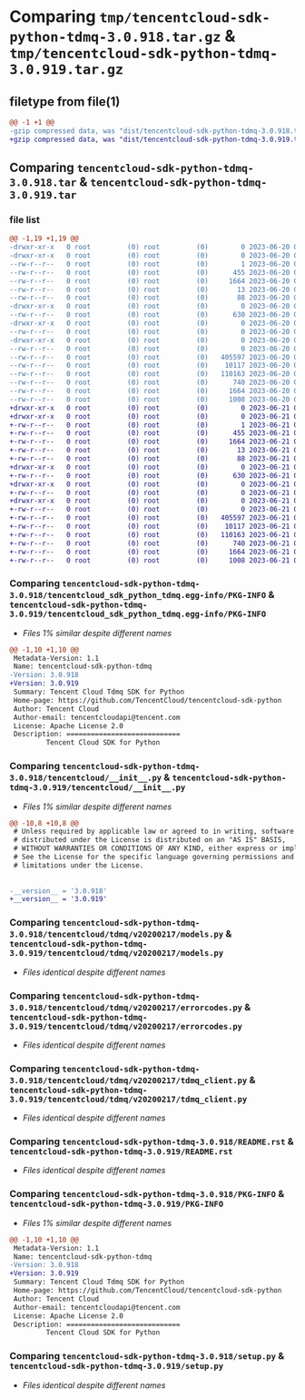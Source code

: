 # Comparing `tmp/tencentcloud-sdk-python-tdmq-3.0.918.tar.gz` & `tmp/tencentcloud-sdk-python-tdmq-3.0.919.tar.gz`

## filetype from file(1)

```diff
@@ -1 +1 @@
-gzip compressed data, was "dist/tencentcloud-sdk-python-tdmq-3.0.918.tar", last modified: Tue Jun 20 02:49:40 2023, max compression
+gzip compressed data, was "dist/tencentcloud-sdk-python-tdmq-3.0.919.tar", last modified: Wed Jun 21 00:37:42 2023, max compression
```

## Comparing `tencentcloud-sdk-python-tdmq-3.0.918.tar` & `tencentcloud-sdk-python-tdmq-3.0.919.tar`

### file list

```diff
@@ -1,19 +1,19 @@
-drwxr-xr-x   0 root         (0) root         (0)        0 2023-06-20 02:49:40.000000 tencentcloud-sdk-python-tdmq-3.0.918/
-drwxr-xr-x   0 root         (0) root         (0)        0 2023-06-20 02:49:40.000000 tencentcloud-sdk-python-tdmq-3.0.918/tencentcloud_sdk_python_tdmq.egg-info/
--rw-r--r--   0 root         (0) root         (0)        1 2023-06-20 02:49:40.000000 tencentcloud-sdk-python-tdmq-3.0.918/tencentcloud_sdk_python_tdmq.egg-info/dependency_links.txt
--rw-r--r--   0 root         (0) root         (0)      455 2023-06-20 02:49:40.000000 tencentcloud-sdk-python-tdmq-3.0.918/tencentcloud_sdk_python_tdmq.egg-info/SOURCES.txt
--rw-r--r--   0 root         (0) root         (0)     1664 2023-06-20 02:49:40.000000 tencentcloud-sdk-python-tdmq-3.0.918/tencentcloud_sdk_python_tdmq.egg-info/PKG-INFO
--rw-r--r--   0 root         (0) root         (0)       13 2023-06-20 02:49:40.000000 tencentcloud-sdk-python-tdmq-3.0.918/tencentcloud_sdk_python_tdmq.egg-info/top_level.txt
--rw-r--r--   0 root         (0) root         (0)       88 2023-06-20 02:49:40.000000 tencentcloud-sdk-python-tdmq-3.0.918/setup.cfg
-drwxr-xr-x   0 root         (0) root         (0)        0 2023-06-20 02:49:40.000000 tencentcloud-sdk-python-tdmq-3.0.918/tencentcloud/
--rw-r--r--   0 root         (0) root         (0)      630 2023-06-20 02:49:40.000000 tencentcloud-sdk-python-tdmq-3.0.918/tencentcloud/__init__.py
-drwxr-xr-x   0 root         (0) root         (0)        0 2023-06-20 02:49:40.000000 tencentcloud-sdk-python-tdmq-3.0.918/tencentcloud/tdmq/
--rw-r--r--   0 root         (0) root         (0)        0 2023-06-20 02:49:40.000000 tencentcloud-sdk-python-tdmq-3.0.918/tencentcloud/tdmq/__init__.py
-drwxr-xr-x   0 root         (0) root         (0)        0 2023-06-20 02:49:40.000000 tencentcloud-sdk-python-tdmq-3.0.918/tencentcloud/tdmq/v20200217/
--rw-r--r--   0 root         (0) root         (0)        0 2023-06-20 02:49:40.000000 tencentcloud-sdk-python-tdmq-3.0.918/tencentcloud/tdmq/v20200217/__init__.py
--rw-r--r--   0 root         (0) root         (0)   405597 2023-06-20 02:49:40.000000 tencentcloud-sdk-python-tdmq-3.0.918/tencentcloud/tdmq/v20200217/models.py
--rw-r--r--   0 root         (0) root         (0)    10117 2023-06-20 02:49:40.000000 tencentcloud-sdk-python-tdmq-3.0.918/tencentcloud/tdmq/v20200217/errorcodes.py
--rw-r--r--   0 root         (0) root         (0)   110163 2023-06-20 02:49:40.000000 tencentcloud-sdk-python-tdmq-3.0.918/tencentcloud/tdmq/v20200217/tdmq_client.py
--rw-r--r--   0 root         (0) root         (0)      740 2023-06-20 02:49:40.000000 tencentcloud-sdk-python-tdmq-3.0.918/README.rst
--rw-r--r--   0 root         (0) root         (0)     1664 2023-06-20 02:49:40.000000 tencentcloud-sdk-python-tdmq-3.0.918/PKG-INFO
--rw-r--r--   0 root         (0) root         (0)     1008 2023-06-20 02:49:40.000000 tencentcloud-sdk-python-tdmq-3.0.918/setup.py
+drwxr-xr-x   0 root         (0) root         (0)        0 2023-06-21 00:37:42.000000 tencentcloud-sdk-python-tdmq-3.0.919/
+drwxr-xr-x   0 root         (0) root         (0)        0 2023-06-21 00:37:42.000000 tencentcloud-sdk-python-tdmq-3.0.919/tencentcloud_sdk_python_tdmq.egg-info/
+-rw-r--r--   0 root         (0) root         (0)        1 2023-06-21 00:37:42.000000 tencentcloud-sdk-python-tdmq-3.0.919/tencentcloud_sdk_python_tdmq.egg-info/dependency_links.txt
+-rw-r--r--   0 root         (0) root         (0)      455 2023-06-21 00:37:42.000000 tencentcloud-sdk-python-tdmq-3.0.919/tencentcloud_sdk_python_tdmq.egg-info/SOURCES.txt
+-rw-r--r--   0 root         (0) root         (0)     1664 2023-06-21 00:37:42.000000 tencentcloud-sdk-python-tdmq-3.0.919/tencentcloud_sdk_python_tdmq.egg-info/PKG-INFO
+-rw-r--r--   0 root         (0) root         (0)       13 2023-06-21 00:37:42.000000 tencentcloud-sdk-python-tdmq-3.0.919/tencentcloud_sdk_python_tdmq.egg-info/top_level.txt
+-rw-r--r--   0 root         (0) root         (0)       88 2023-06-21 00:37:42.000000 tencentcloud-sdk-python-tdmq-3.0.919/setup.cfg
+drwxr-xr-x   0 root         (0) root         (0)        0 2023-06-21 00:37:42.000000 tencentcloud-sdk-python-tdmq-3.0.919/tencentcloud/
+-rw-r--r--   0 root         (0) root         (0)      630 2023-06-21 00:37:42.000000 tencentcloud-sdk-python-tdmq-3.0.919/tencentcloud/__init__.py
+drwxr-xr-x   0 root         (0) root         (0)        0 2023-06-21 00:37:42.000000 tencentcloud-sdk-python-tdmq-3.0.919/tencentcloud/tdmq/
+-rw-r--r--   0 root         (0) root         (0)        0 2023-06-21 00:37:42.000000 tencentcloud-sdk-python-tdmq-3.0.919/tencentcloud/tdmq/__init__.py
+drwxr-xr-x   0 root         (0) root         (0)        0 2023-06-21 00:37:42.000000 tencentcloud-sdk-python-tdmq-3.0.919/tencentcloud/tdmq/v20200217/
+-rw-r--r--   0 root         (0) root         (0)        0 2023-06-21 00:37:42.000000 tencentcloud-sdk-python-tdmq-3.0.919/tencentcloud/tdmq/v20200217/__init__.py
+-rw-r--r--   0 root         (0) root         (0)   405597 2023-06-21 00:37:42.000000 tencentcloud-sdk-python-tdmq-3.0.919/tencentcloud/tdmq/v20200217/models.py
+-rw-r--r--   0 root         (0) root         (0)    10117 2023-06-21 00:37:42.000000 tencentcloud-sdk-python-tdmq-3.0.919/tencentcloud/tdmq/v20200217/errorcodes.py
+-rw-r--r--   0 root         (0) root         (0)   110163 2023-06-21 00:37:42.000000 tencentcloud-sdk-python-tdmq-3.0.919/tencentcloud/tdmq/v20200217/tdmq_client.py
+-rw-r--r--   0 root         (0) root         (0)      740 2023-06-21 00:37:42.000000 tencentcloud-sdk-python-tdmq-3.0.919/README.rst
+-rw-r--r--   0 root         (0) root         (0)     1664 2023-06-21 00:37:42.000000 tencentcloud-sdk-python-tdmq-3.0.919/PKG-INFO
+-rw-r--r--   0 root         (0) root         (0)     1008 2023-06-21 00:37:42.000000 tencentcloud-sdk-python-tdmq-3.0.919/setup.py
```

### Comparing `tencentcloud-sdk-python-tdmq-3.0.918/tencentcloud_sdk_python_tdmq.egg-info/PKG-INFO` & `tencentcloud-sdk-python-tdmq-3.0.919/tencentcloud_sdk_python_tdmq.egg-info/PKG-INFO`

 * *Files 1% similar despite different names*

```diff
@@ -1,10 +1,10 @@
 Metadata-Version: 1.1
 Name: tencentcloud-sdk-python-tdmq
-Version: 3.0.918
+Version: 3.0.919
 Summary: Tencent Cloud Tdmq SDK for Python
 Home-page: https://github.com/TencentCloud/tencentcloud-sdk-python
 Author: Tencent Cloud
 Author-email: tencentcloudapi@tencent.com
 License: Apache License 2.0
 Description: ============================
         Tencent Cloud SDK for Python
```

### Comparing `tencentcloud-sdk-python-tdmq-3.0.918/tencentcloud/__init__.py` & `tencentcloud-sdk-python-tdmq-3.0.919/tencentcloud/__init__.py`

 * *Files 1% similar despite different names*

```diff
@@ -10,8 +10,8 @@
 # Unless required by applicable law or agreed to in writing, software
 # distributed under the License is distributed on an "AS IS" BASIS,
 # WITHOUT WARRANTIES OR CONDITIONS OF ANY KIND, either express or implied.
 # See the License for the specific language governing permissions and
 # limitations under the License.
 
 
-__version__ = '3.0.918'
+__version__ = '3.0.919'
```

### Comparing `tencentcloud-sdk-python-tdmq-3.0.918/tencentcloud/tdmq/v20200217/models.py` & `tencentcloud-sdk-python-tdmq-3.0.919/tencentcloud/tdmq/v20200217/models.py`

 * *Files identical despite different names*

### Comparing `tencentcloud-sdk-python-tdmq-3.0.918/tencentcloud/tdmq/v20200217/errorcodes.py` & `tencentcloud-sdk-python-tdmq-3.0.919/tencentcloud/tdmq/v20200217/errorcodes.py`

 * *Files identical despite different names*

### Comparing `tencentcloud-sdk-python-tdmq-3.0.918/tencentcloud/tdmq/v20200217/tdmq_client.py` & `tencentcloud-sdk-python-tdmq-3.0.919/tencentcloud/tdmq/v20200217/tdmq_client.py`

 * *Files identical despite different names*

### Comparing `tencentcloud-sdk-python-tdmq-3.0.918/README.rst` & `tencentcloud-sdk-python-tdmq-3.0.919/README.rst`

 * *Files identical despite different names*

### Comparing `tencentcloud-sdk-python-tdmq-3.0.918/PKG-INFO` & `tencentcloud-sdk-python-tdmq-3.0.919/PKG-INFO`

 * *Files 1% similar despite different names*

```diff
@@ -1,10 +1,10 @@
 Metadata-Version: 1.1
 Name: tencentcloud-sdk-python-tdmq
-Version: 3.0.918
+Version: 3.0.919
 Summary: Tencent Cloud Tdmq SDK for Python
 Home-page: https://github.com/TencentCloud/tencentcloud-sdk-python
 Author: Tencent Cloud
 Author-email: tencentcloudapi@tencent.com
 License: Apache License 2.0
 Description: ============================
         Tencent Cloud SDK for Python
```

### Comparing `tencentcloud-sdk-python-tdmq-3.0.918/setup.py` & `tencentcloud-sdk-python-tdmq-3.0.919/setup.py`

 * *Files identical despite different names*

